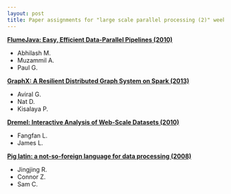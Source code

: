 ```yaml
---
layout: post
title: Paper assignments for "large scale parallel processing (2)" week
---
```


[**FlumeJava: Easy, Efficient Data-Parallel Pipelines (2010)**](http://static.googleusercontent.com/media/research.google.com/en//pubs/archive/35650.pdf)

- Abhilash M.
- Muzammil A.
- Paul G.

[**GraphX: A Resilient Distributed Graph System on Spark (2013)**](https://amplab.cs.berkeley.edu/wp-content/uploads/2013/05/grades-graphx_with_fonts.pdf)

- Aviral G.
- Nat D.
- Kisalaya P.

[**Dremel: Interactive Analysis of Web-Scale Datasets (2010)**](http://www.vldb.org/pvldb/vldb2010/papers/R29.pdf)

- Fangfan L.
- James L.

[**Pig latin: a not-so-foreign language for data processing (2008)**](http://www.dcs.bbk.ac.uk/~dell/teaching/cc/paper/sigmod08/p1099-olston.pdf)

- Jingjing R.
- Connor Z.
- Sam C.
